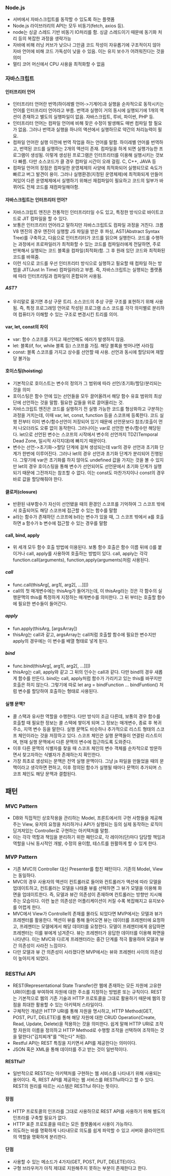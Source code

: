 
### Node.js 
- 서버에서 자바스크립트를 동작할 수 있도록 하는 플랫폼
- Node.js 라이브러리의 API는 모두 비동기(fetch, axios 등).
- node는 싱글 스레드 기반 비동기 IO처리를 함. 싱글 스레드이기 때문에 동기화 처리 등의 복잡한 과정을 생략가능
- 자바에 비해 러닝 커브가 낮으나 그만큼 코드 작성이 자유롭기에 구조적이지 않아 자바 언어에 비해 코드 가독성이 낮을 수 있음. 이는 유지 보수가 어려워진다는 것을 의미
- 멀티 코어 머신에서 CPU 사용을 최적화할 수 없음

### 자바스크립트
#### 인터프리터 언어
- 인터프리터 언어란 번역(하이레벨 언어->기계어)과 실행을 순차적으로 동작시키는 언어를 인터프리터 언어라고 부름. 번역과 실행이 거의 동시에 실행되기에 1개의 액션이 존재하고 별도의 실행파일이 없음. 자바스크립트, 루비, 파이썬, PHP 등.
- 인터프리터 언어는 컴파일 언어에 비해 잦은 수정이 발생해도 매번 컴파일 할 필요가 없음. 그러나 번역과 실행을 하나의 액션에서 실행하므로 약간의 처리능력이 필요.
- 컴파일 언어란 실행 이전에 번역 작업을 하는 언어를 말함. 하이레벨 언어를 번역하고, 번역된 코드를 실행하는 2개의 액션이 존재. 컴파일을 하게 되면 실행가능한 프로그램이 생성됨. 이렇게 생성된 프로그램은 인터프리터를 이용해 실행시키는 것보다 빠름. 다만 소스코드가 클 경우 컴파일 시간이 오래 걸림. C, C++, JAVA 등
- 컴파일 언어의 장점은 컴파일한 운영체제의 사양에 최적화되어 실행되므로 속도가 빠르고 버그 발견이 용이. 그러나 실행환경(지정된 운영체제)에 최적화되게 만들어져있어 다른 운영체제에서 실행하기 위해선 재컴파일이 필요하고 코드의 일부가 바뀌어도 전체 코드를 재컴파일해야함.

#### 자바스크립트는 인터프리터 언어?
- 자바스크립트 엔진은 전통적인 인터프리터일 수도 있고, 특정한 방식으로 바이트코드로 JIT 컴파일을 할 수 있다.
- 보통은 인터프리터 언어라고 말하지만 자바스크립트도 컴파일 과정을 거친다. 크롬 V8 엔진의 경우 엔진이 실행할 JS 파일을 받은 후 파싱, AST(Abstract Syntax Tree)를 구축하고, 다음으로 인터프리터가 코드를 읽으며 실행한다. 코드를 수행하는 과정에서 프로파일러가 최적화할 수 있는 코드를 컴파일러에게 전달하면, 주로 반복해서 실행되는 코드 블록을 컴파일(최적화)함. 그 후 원래 있던 코드와 최적화된 코드를 바꿔줌. 
- 이런 식으로 코드를 우선 인터프리터 방식으로 실행하고 필요할 때 컴파일 하는 방법을 JIT(Just In Time) 컴파일러라고 부름. 즉, 자바스크립트는 실행되는 플랫폼에 따라 인터프리팅과 컴파일이 혼합되어 사용됨.

##### AST?
- 우리말로 옮기면 추상 구문 트리. 소스코드의 추상 구문 구조를 표현하기 위해 사용됨. 즉, 특정 프로그래밍 언어로 작성된 프로그램 소스 코드를 각각 의미별로 분리하여 컴퓨터가 이해할 수 있는 구조로 변경시킨 트리를 의미.

#### var, let, const의 차이
- var: 함수 스코프를 가지고 재선언해도 에러가 발생하지 않음.
- let: 블록(if, for, while 블록 등) 스코프를 가짐. 해당 블록을 벗어나면 사라짐
- const: 블록 스코프를 가지고 상수를 선언할 때 사용. 선언과 동시에 할당되며 재할당 불가능

#### 호이스팅(hoisting)
- 기본적으로 호이스트는 변수의 정의가 그 범위에 따라 선언/초기화/할당/분리되는 것을 의미
- 호이스팅은 함수 안에 있는 선언들을 모두 끌어올려서  해당 함수 유효 범위의 최상단에 선언하는 것을 말함. 필요한 값들을 위로 끌어올리는 것. 
- 자바스크립트 엔진은 코드를 실행하기 전 실행 가능한 코드를 형상화하고 구분하는 과정을 거치는데, 이때 var, let, const, function 등을 스코프에 등록한다. 코드 실행 전부터 이미 변수/함수선언이 저장되어 있기 때문에 선언문보다 참조/호출이 먼저 나오더라도 오류 없이 동작한다. 그러나이는 var로 선언한 변수/함수만 해당된다. let으로 선언된 변수는 스코프의 시작에서 변수의 선언까지 TDZ(Temporal Dead Zone, 일시적 사각지대)에 빠지기 때문이다.
- 변수는 선언->초기화->할당 단계에 걸쳐 생성되는데 var의 경우 선언과 초기화 단계가 한번에 이루어진다. 그러나 let의 경우 선언과 초기화 단계가 분리되어 진행된다. 그렇기에 var은 초기화를 하지 않아도 undefined 값을 가지는 것을 볼 수 있지만 let의 경우 호이스팅을 통해 변수가 선언되어도 선언문에서 초기화 단계가 실행되기 때문에 그전까지는 참조할 수 없다. 이는 const도 마찬가지이나 const의 경우 바로 값을 할당해줘야 한다.

#### 클로저(closure)
- 반환된 내부함수가 자신이 선언됐을 때의 환경인 스코프를 기억하여 그 스코프 밖에서 호출되어도 해당 스코프에 접근할 수 있는 함수를 말함
- a라는 함수가 존재하던 스코프에 b라는 변수가 있을 때, 그 스코프 밖에서 a를 호출하면 a 함수가 b 변수에 접근할 수 있는 경우를 말함

#### call, bind, apply
- 위 세개 모두 함수 호출 방법에 이용된다. 보통 함수 호출은 함수 이름 뒤에 ()를 붙이거나 call, apply를 사용하여 호출하는 방법이 있다. call, apply는 각각 function.call(arguments), function,apply(arguments)처럼 사용된다.
##### call
- func.call(thisArg[, arg1[, arg2[, ...]]])
- call의 첫 매개변수에는 thisArg가 들어가는데, 이 thisArg라는 것은 각 함수의 실행문맥의 this를 특정하게 지정하는 매개변수를 의미한다. 그 뒤 부터는 호출할 함수에 필요한 변수들이 들어간다.
##### apply
- fun.apply(thisArg, [argsArray])
- thisArg는 call과 같고, argsArray는 call처럼 호출할 함수에 필요한 변수지만 apply의 경우에는 이 변수를 배열 형태로 넣게 된다.
##### bind
- func.bind(thisArg[, arg1[, arg2[, ...]]])
- thisArg는 call, apply와 같고 그 뒤의 인수는 call과 같다. 다만 bind의 경우 새롭게 함수를 만든다. bind는 call, apply처럼 함수가 가리키고 있는 this를 바꾸지만 호출은 하지 않는다. 그렇기에 따로 let arg = bindFunction ... bindFuntion() 처럼 변수를 할당하여 호출하는 형태로 사용된다.

#### 실행 문맥?
- 콜 스택과 유사한 역할을 수행한다. 다만 방식이 조금 다른데, 보통의 경우 함수를 호출할 때 필요한 정보는 콜 스택에 쌓이게 되며 그 정보는 매개변수, 종료 후 복귀 주소, 지역 변수 등을 말한다. 실행 문맥도 비슷하나 추가적으로 리스트 형태의 스코프 체인이라는 것을 저장하고 있다. 스코프 체인은 실행 문맥들이 연결된 리스트이며, 현재 실행 문맥에서 다른 문맥의 변수에 접근하도록 도와준다.
- 이후 다른 문맥의 식별자를 찾을 때 스코프 체인의 변수 객체를 순차적으로 방문하면서 찾고자하는 식별자가 존재하는지 확인한다.
- 가장 최초로 생성되는 문맥은 전역 실행 문맥이다. 그냥 js 파일을 만들었을 때의 문맥이라고 생각하면 편하고, 이후 정의된 함수가 실행될 때마다 문맥이 추가되며 스코프 체인도 해당 문맥과 결합된다.

## 패턴
### MVC Pattern
- DB와 직접적인 상호작용을 관리하는 Model, 프론트에서의 구현 사항들을 제공해주는 View, 유저의 요청을 처리하거나 API가 실행되는 등의 실제 동작하는 로직이 담겨져있는 Controller로 구현하는 아키텍처를 말함.
- 이는 각각 역할과 책임을 분리하기 위한 패턴으로, 각 레이어(단)마다 담당할 책임과 역할을 나눠 동시적인 개발, 수정의 용이함, 테스트를 원활하게 할 수 있게 한다.

### MVP Pattern
- 기존 MVC의 Controller 대신 Presenter를 합친 패턴이다. 기존의 Model, View는 동일하다.
- MVC의 경우 사용자의 액션이 컨트롤러로 들어와 컨트롤러가 액션에 따라 모델을 업데이트하고, 컨트롤러는 모델을 나태줄 뷰를 선택하면 그 뷰가 모델을 이용해 화면을 업데이트한다. 즉, 모델과 뷰간 의존성이 존재하며 컨트롤러는 방향만 지시해주는 모습이다. 이런 높은 의존성은 어플리케이션이 커질 수록 복잡해지고 유지보수를 어렵게 한다.
- MVC에서 View가 Controlle의 존재를 몰라도 되었다면 MVP에서는 모델과 뷰가 프레젠터를 활용한다. 액션이 뷰를 통해 들어오면 뷰는 데이터를 프레젠터에 요청하고, 프레젠터는 모델에게서 해당 데이터를 요청한다. 모델이 프레젠터에게 응답하면 프레젠터는 이를 뷰에게 넘겨준다. 뷰는 프레젠터가 응답한 데이터를 이용해 화면을 나타낸다. 이는 MVC와 다르게 프레젠터라는 중간 단계를 적극 활용하여 모델과 뷰 간 의존성이 사라진 느낌이다.
- 다만 모델과 뷰 간 의존성이 사라졌다면 MVP에서는 뷰와 프레젠터 사이의 의존성이 높아지게 되었다.

## 
### RESTful API
- REST(Representational State Transfer)란 웹에 존재하는 모든 자원에 고유한 URI(이름)를 부여하여 자원에 대한 주소를 지정하는 방법론 또는 규칙이다. REST는 기본적으로 웹의 기존 기술과 HTTP 프로토콜을 그대로 활용하기 때문에 웹의 장점을 최대한 활용할 수 있는 아키텍처 스타일이다.
- 구체적인 개념은 HTTP URI를 통해 자원을 명시하고, HTTP Method(GET, POST, PUT, DELETE)를 통해 해당 자원에 대한 CRUD Operation(Create, Read, Update, Delete)을 적용하는 것을 의미한다. 쉽게 말해 HTTP URI로 조작할 자원의 이름을 정의하고 HTTP Method로 수행할 조작을 선택하여 조작하는 것을 말한다("김치찌개"를 "먹는다" 처럼).
- Restful API는 REST 특징을 지키면서 API를 제공한다는 의미이다. 
- JSON 혹은 XML을 통해 데이터를 주고 받는 것이 일반적이다.

#### RESTful?
- 일반적으로 REST라는 아키텍처를 구현하는 웹 서비스를 나타내기 위해 사용되는 용어이다. 즉, REST API를 제공하는 웹 서비스를 RESTful하다고 할 수 있다. REST의 원리를 따르는 시스템은 RESTful 하다는 뜻이다.

#### 장점
- HTTP 프로토콜의 인프라를 그대로 사용하므로 REST API를 사용하기 위해 별도의 인프라를 구축할 필요가 없다.
- HTTP 표준 프로토콜을 따르는 모든 플랫폼에서 사용이 가능하다.
- 의도하는 바를 명확하게 나타내므로 의도를 쉽게 파악할 수 있고 서버와 클라이언트의 역할을 명확하게 분리한다.

#### 단점
- 사용할 수 있는 메소드가 4가지(GET, POST, PUT, DELETE)이다. 
- 구형 브라우저가 아직 제대로 지원해주지 못하는 부분이 존재한다고 한다.

### 
